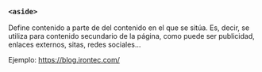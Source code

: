 ### `<aside>`

Define contenido a parte de del contenido en el que se sitúa. Es, decir, se utiliza para contenido secundario de la 
página, como puede ser publicidad, enlaces externos, sitas, redes sociales...  

Ejemplo:
https://blog.irontec.com/